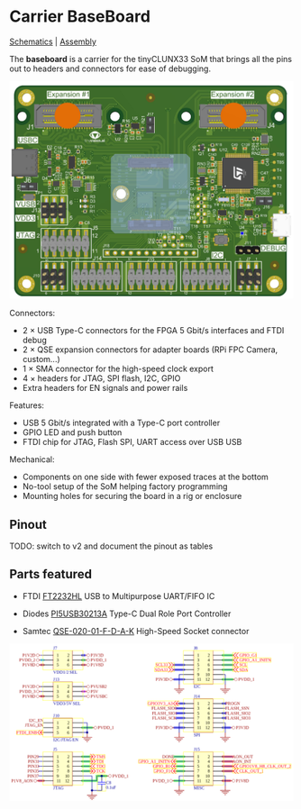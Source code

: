 # Carrier BaseBoard

[Schematics](NXU_baseboard_v1.0_Schematic.pdf) |
[Assembly](NXU_baseboard_v1.0_Assembly.pdf)

The **baseboard** is a carrier for the tinyCLUNX33 SoM that brings all the pins
out to headers and connectors for ease of debugging.

![](images/carrier_baseboard.png)

Connectors:
- 2 × USB Type-C connectors for the FPGA 5 Gbit/s interfaces and FTDI debug
- 2 × QSE expansion connectors for adapter boards (RPi FPC Camera, custom...)
- 1 × SMA connector for the high-speed clock export
- 4 × headers for JTAG, SPI flash, I2C, GPIO
- Extra headers for EN signals and power rails

Features:
- USB 5 Gbit/s integrated with a Type-C port controller
- GPIO LED and push button
- FTDI chip for JTAG, Flash SPI, UART access over USB USB

Mechanical:
- Components on one side with fewer exposed traces at the bottom
- No-tool setup of the SoM helping factory programming
- Mounting holes for securing the board in a rig or enclosure

## Pinout

TODO: switch to v2 and document the pinout as tables

## Parts featured

- FTDI
  [FT2232HL](https://ftdichip.com/wp-content/uploads/2020/07/DS_FT2232H.pdf)
  USB to Multipurpose UART/FIFO IC

- Diodes
  [PI5USB30213A](https://www.diodes.com/assets/Databriefs/PI5USB30213A-Product-Brief.pdf)
  Type-C Dual Role Port Controller

- Samtec
  [QSE-020-01-F-D-A-K](https://suddendocs.samtec.com/productspecs/qse-qte.pdf)
  High-Speed Socket connector
  
![](images/carrier_baseboard_schematic.png)
